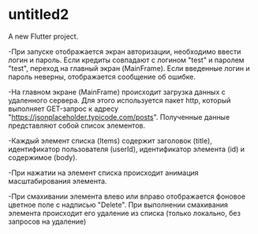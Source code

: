 # untitled2

A new Flutter project.

-При запуске отображается экран авторизации, необходимо ввести логин и пароль. Если кредиты совпадают с логином "test" и паролем "test", переход на главный экран (MainFrame).
Если введенные логин и пароль неверны, отображается сообщение об ошибке.

-На главном экране (MainFrame) происходит загрузка данных с удаленного сервера. Для этого используется пакет http, который выполняет GET-запрос к адресу "https://jsonplaceholder.typicode.com/posts". Полученные данные представляют собой список элементов.

-Каждый элемент списка (Items) содержит заголовок (title), идентификатор пользователя (userId), идентификатор элемента (id) и содержимое (body).

-При нажатии на элемент списка происходит анимация масштабирования элемента.

-При смахивании элемента влево или вправо отображается фоновое цветное поле с надписью "Delete". При выполнении смахивания элемента происходит его удаление из списка (только локально, без запросов на удаление)
